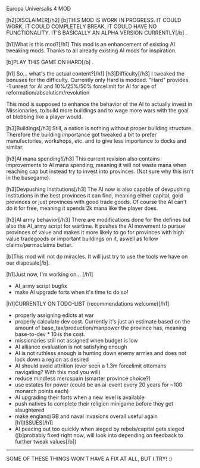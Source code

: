 Europa Universalis 4 MOD

[h2]DISCLAIMER[/h2]
[b]THIS MOD IS WORK IN PROGRESS. IT COULD WORK, IT COULD COMPLETELY BREAK, IT COULD HAVE NO FUNCTIONALITY. IT'S BASICALLY AN ALPHA VERSION CURRENTLY[/b] .

[h1]What is this mod?[/h1]
This mod is an enhancement of existing  AI tweaking mods. Thanks to all already existing AI mods for inspiration.

[b]PLAY THIS GAME ON HARD[/b] .

[h1] So... what's the actual content?[/h1]
[h3]Difficulty[/h3]
 I tweaked the bonuses for the difficulty. Currently only Hard is modded. "Hard" provides -1 unrest for AI and 10%/25%/50% forcelimit for AI for age of reformation/absolutism/revolution

This mod is supposed to enhance the behavior of the AI to actually invest in Missionaries, to build more buildings and to wage more wars with the goal of blobbing like a player would. 

[h3]Buildings[/h3]
Still, a nation is nothing without proper building structure. Therefore the building importance got tweaked a bit to prefer manufactories, workshops, etc. and to give less importance to docks and similar. 

[h3]AI mana spending![/h3]
This current revision also contains improvements to AI mana spending, meaning it will not waste mana when reaching cap but instead try to invest into provinces. (Not sure why this isn't in the basegame).

[h3]Devpushing Institutions[/h3]
The AI now is also capable of devpushing institutions in the best provinces it can find, meaning either capital, gold provinces or just provinces with good trade goods. Of course the AI can't do it for free, meaning it spends 2k mana like the player does.

[h3]AI army behavior[/h3]
There are modifications done for the defines but also the AI_army script for wartime. It pushes the AI movement to pursue provinces of value and makes it more likely to go for provinces with high value tradegoods or important buildings on it, aswell as follow claims/permaclaims better.

[b]This mod will not do miracles. It will just try to use the tools we have on our disposale[/b].

[h1]Just now, I'm working on... [/h1]
- AI_army script bugfix
- make AI upgrade forts when it's time to do so!

[h1]CURRENTLY ON TODO-LIST (recommendations welcome)[/h1]
- properly assigning edicts at war
- properly calculate dev cost. Currently it's just an estimate based on the amount of base_tax/production/manpower the province has, meaning base-to-dev * 10 is the cost.
- missionaries still not assigned when budget is low
- AI alliance evaluation is not satisfying enough
- AI is not ruthless enough is hunting down enemy armies and does not lock down a region as desired
- AI should avoid attrition (ever seen a 1.3m forcelimit ottomans navigating? With this mod you will)
- reduce mindless mercspam (smarter province choice?)
- use estates for power (could be an ai-event every 20 years for ~100 monarch points each)
- AI upgrading their forts when a new level is available
- push natives to complete their religion minigame before they get slaughtered
- make england/GB and naval invasions overall useful again
[h1]ISSUES[/h1]
- AI peacing out too quickly when sieged by rebels/capital gets sieged ([b]probably fixed right now, will look into depending on feedback to further tweak values[/b])

__________________________________________________________________


SOME OF THESE THINGS WON'T HAVE A FIX AT ALL, BUT I TRY! :) 